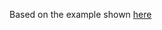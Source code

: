 Based on the example shown [here](https://www.reddit.com/r/reactnative/comments/1aj5h2o/how_to_achieve_this_in_react_native/)
